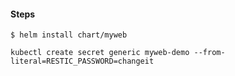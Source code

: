 #### Steps


```
$ helm install chart/myweb
```


```
kubectl create secret generic myweb-demo --from-literal=RESTIC_PASSWORD=changeit
```